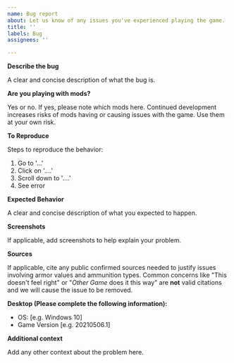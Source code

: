 ```yaml
---
name: Bug report
about: Let us know of any issues you've experienced playing the game.
title: ''
labels: Bug
assignees: ''

---
```


**Describe the bug**

A clear and concise description of what the bug is.

**Are you playing with mods?**

Yes or no. If yes, please note which mods here. Continued development increases risks of mods having or causing issues with the game. Use them at your own risk.

**To Reproduce**

Steps to reproduce the behavior:
1. Go to '...'
2. Click on '....'
3. Scroll down to '....'
4. See error

**Expected Behavior**

A clear and concise description of what you expected to happen.

**Screenshots**

If applicable, add screenshots to help explain your problem.

**Sources**

If applicable, cite any public confirmed sources needed to justify issues involving armor values and ammunition types.
Common concerns like "This doesn't feel right" or "_Other Game_ does it this way" are **not** valid citations and we will cause the issue to be removed.

**Desktop (Please complete the following information):**

 - OS: [e.g. Windows 10]
 - Game Version [e.g. 20210506.1]

**Additional context**

Add any other context about the problem here.
